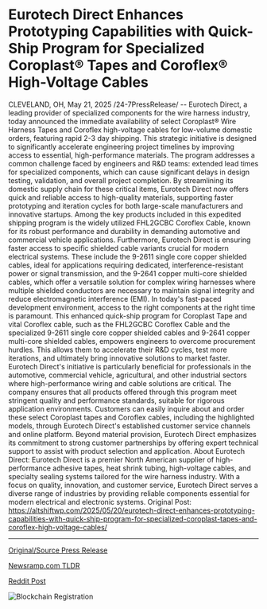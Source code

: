 # Eurotech Direct Enhances Prototyping Capabilities with Quick-Ship Program for Specialized Coroplast® Tapes and Coroflex® High-Voltage Cables

CLEVELAND, OH, May 21, 2025 /24-7PressRelease/ -- Eurotech Direct, a leading provider of specialized components for the wire harness industry, today announced the immediate availability of select Coroplast® Wire Harness Tapes and Coroflex high-voltage cables for low-volume domestic orders, featuring rapid 2-3 day shipping. This strategic initiative is designed to significantly accelerate engineering project timelines by improving access to essential, high-performance materials.  The program addresses a common challenge faced by engineers and R&D teams: extended lead times for specialized components, which can cause significant delays in design testing, validation, and overall project completion. By streamlining its domestic supply chain for these critical items, Eurotech Direct now offers quick and reliable access to high-quality materials, supporting faster prototyping and iteration cycles for both large-scale manufacturers and innovative startups.  Among the key products included in this expedited shipping program is the widely utilized FHL2GCBC Coroflex Cable, known for its robust performance and durability in demanding automotive and commercial vehicle applications. Furthermore, Eurotech Direct is ensuring faster access to specific shielded cable variants crucial for modern electrical systems. These include the 9-2611 single core copper shielded cables, ideal for applications requiring dedicated, interference-resistant power or signal transmission, and the 9-2641 copper multi-core shielded cables, which offer a versatile solution for complex wiring harnesses where multiple shielded conductors are necessary to maintain signal integrity and reduce electromagnetic interference (EMI).  In today's fast-paced development environment, access to the right components at the right time is paramount. This enhanced quick-ship program for Coroplast Tape and vital Coroflex cable, such as the FHL2GCBC Coroflex Cable and the specialized 9-2611 single core copper shielded cables and 9-2641 copper multi-core shielded cables, empowers engineers to overcome procurement hurdles. This allows them to accelerate their R&D cycles, test more iterations, and ultimately bring innovative solutions to market faster.  Eurotech Direct's initiative is particularly beneficial for professionals in the automotive, commercial vehicle, agricultural, and other industrial sectors where high-performance wiring and cable solutions are critical. The company ensures that all products offered through this program meet stringent quality and performance standards, suitable for rigorous application environments.  Customers can easily inquire about and order these select Coroplast tapes and Coroflex cables, including the highlighted models, through Eurotech Direct's established customer service channels and online platform. Beyond material provision, Eurotech Direct emphasizes its commitment to strong customer partnerships by offering expert technical support to assist with product selection and application.  About Eurotech Direct: Eurotech Direct is a premier North American supplier of high-performance adhesive tapes, heat shrink tubing, high-voltage cables, and specialty sealing systems tailored for the wire harness industry. With a focus on quality, innovation, and customer service, Eurotech Direct serves a diverse range of industries by providing reliable components essential for modern electrical and electronic systems.  Original Post: https://altshiftwp.com/2025/05/20/eurotech-direct-enhances-prototyping-capabilities-with-quick-ship-program-for-specialized-coroplast-tapes-and-coroflex-high-voltage-cables/ 

---

[Original/Source Press Release](https://www.24-7pressrelease.com/press-release/523027/eurotech-direct-enhances-prototyping-capabilities-with-quick-ship-program-for-specialized-coroplast-tapes-and-coroflex-high-voltage-cables)
                    

[Newsramp.com TLDR](https://newsramp.com/curated-news/eurotech-direct-launches-quick-ship-program-for-specialized-wire-harness-components/9a714f069bcec75f9e25418450600822) 

 



[Reddit Post](https://www.reddit.com/r/newsramp/comments/1krrs7v/eurotech_direct_launches_quickship_program_for/) 



![Blockchain Registration](https://cdn.newsramp.app/24-7PressRelease/qrcode/255/21/riftYnCW.webp)